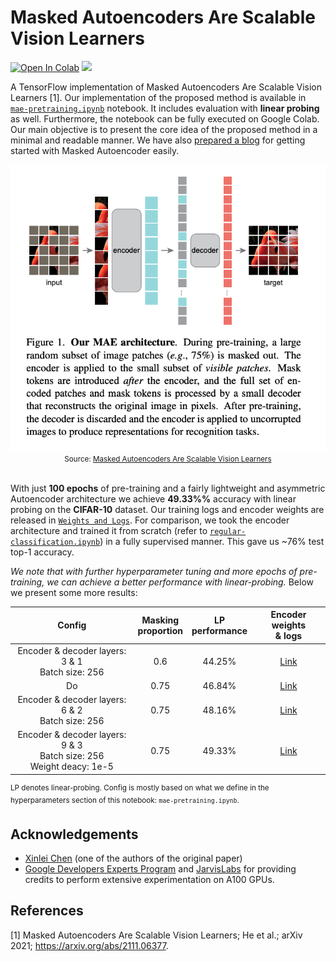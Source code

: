 # Masked Autoencoders Are Scalable Vision Learners


[![Open In Colab](https://colab.research.google.com/assets/colab-badge.svg)](https://colab.research.google.com/github/ariG23498/mae-scalable-vision-learners/blob/master/mae-pretraining.ipynb) [![](https://img.shields.io/badge/blog-keras.io-%23d00000)](https://keras.io/examples/vision/masked_image_modeling/)


A TensorFlow implementation of Masked Autoencoders Are Scalable Vision Learners [1]. Our implementation of the proposed method is  available in
[`mae-pretraining.ipynb`](https://github.com/ariG23498/mae-scalable-vision-learners/blob/master/mae-pretraining.ipynb) notebook. It includes evaluation with **linear probing** as well. Furthermore, the notebook can be fully executed on Google Colab.
Our main objective is to present the core idea of the proposed method in a minimal and readable manner. We have also [prepared a blog](https://keras.io/examples/vision/masked_image_modeling/) for getting
started with Masked Autoencoder easily. 

<div align="center">
  <img src=assets/mae.png/><br>
  <small>Source: <a href=https://arxiv.org/abs/2111.06377>Masked Autoencoders Are Scalable Vision Learners</a></small>
</div><br>


With just **100 epochs** of pre-training and a fairly lightweight and asymmetric Autoencoder architecture we achieve **49.33%%** accuracy
with linear probing on the **CIFAR-10** dataset. Our training logs and encoder weights are released in [`Weights and Logs`](https://github.com/ariG23498/mae-scalable-vision-learners/releases/tag/v1.0.0). 
For comparison, we took the encoder architecture and trained it from scratch (refer to [`regular-classification.ipynb`](https://github.com/ariG23498/mae-scalable-vision-learners/blob/master/regular-classification.ipynb)) in a fully supervised manner. This gave us ~76% test top-1 accuracy.

_We note that with further hyperparameter tuning and more epochs of pre-training, we can achieve a better performance
with linear-probing._  Below we present some more results:

| Config | Masking<br>proportion | LP<br>performance | Encoder weights<br>& logs |
|:---:|:---:|:---:|:---:|
| Encoder & decoder layers: 3 & 1<br>Batch size: 256 | 0.6 | 44.25% | [Link](https://github.com/ariG23498/mae-scalable-vision-learners/releases/download/v1.0.0/44_25.zip) |
| Do | 0.75 | 46.84% | [Link](https://github.com/ariG23498/mae-scalable-vision-learners/releases/download/v1.0.0/46_84.zip) |
| Encoder & decoder layers: 6 & 2<br>Batch size: 256 | 0.75 | 48.16% | [Link](https://github.com/ariG23498/mae-scalable-vision-learners/releases/download/v1.0.0/48_16.zip) |
| Encoder & decoder layers: 9 & 3<br>Batch size: 256<br>Weight deacy: 1e-5 | 0.75 | 49.33% | [Link](https://github.com/ariG23498/mae-scalable-vision-learners/releases/download/v1.0.0/49_33.zip) |

<sup>LP denotes linear-probing. Config is mostly based on what we define in the hyperparameters
section of this notebook: `mae-pretraining.ipynb`.</sup>

## Acknowledgements

* [Xinlei Chen](http://xinleic.xyz/) (one of the authors of the original paper)
* [Google Developers Experts Program](https://developers.google.com/programs/experts/) and [JarvisLabs](https://jarvislabs.ai/) for providing credits to perform extensive experimentation on A100 GPUs.

## References

[1] Masked Autoencoders Are Scalable Vision Learners; He et al.; arXiv 2021; https://arxiv.org/abs/2111.06377.
